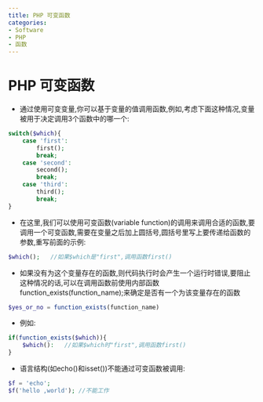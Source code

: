 ```yaml
---
title: PHP 可变函数
categories:
- Software
- PHP
- 函数
---
```

# PHP 可变函数

- 通过使用可变变量,你可以基于变量的值调用函数,例如,考虑下面这种情况,变量被用于决定调用3个函数中的哪一个:

```php
switch($which){
    case 'first':
        first();
        break;
    case 'second':
        second();
        break;
    case 'third':
        third();
        break;
}
```

- 在这里,我们可以使用可变函数(variable function)的调用来调用合适的函数,要调用一个可变函数,需要在变量之后加上圆括号,圆括号里写上要传递给函数的参数,重写前面的示例:

```php
$which();	//如果$which是"first",调用函数first()
```

- 如果没有为这个变量存在的函数,则代码执行时会产生一个运行时错误,要阻止这种情况的话,可以在调用函数前使用内部函数function_exists(function_name);来确定是否有一个为该变量存在的函数

```php
$yes_or_no = function_exists(function_name)
```

- 例如:

```php
if(function_exists($which)){
    $which():	//如果$which时"first",调用函数first()
}
```

- 语言结构(如echo()和isset())不能通过可变函数被调用:

```php
$f = 'echo';
$f('hello ,world');	//不能工作
```


